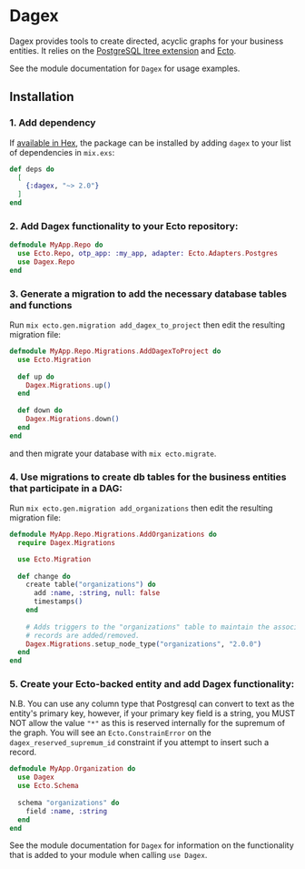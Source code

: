 # Dagex

Dagex provides tools to create directed, acyclic graphs for your business
entities. It relies on the [PostgreSQL ltree
extension](https://www.postgresql.org/docs/14/ltree.html) and
[Ecto](https://hexdocs.pm/ecto/Ecto.html).

See the module documentation for `Dagex` for usage examples.

## Installation

### 1. Add dependency

If [available in Hex](https://hex.pm/docs/publish), the package can be installed
by adding `dagex` to your list of dependencies in `mix.exs`:

```elixir
def deps do
  [
    {:dagex, "~> 2.0"}
  ]
end
```

### 2. Add Dagex functionality to your Ecto repository:

```elixir
defmodule MyApp.Repo do
  use Ecto.Repo, otp_app: :my_app, adapter: Ecto.Adapters.Postgres
  use Dagex.Repo
end
```

### 3. Generate a migration to add the necessary database tables and functions

Run `mix ecto.gen.migration add_dagex_to_project` then edit the resulting
migration file:

```elixir
defmodule MyApp.Repo.Migrations.AddDagexToProject do
  use Ecto.Migration
  
  def up do
    Dagex.Migrations.up()
  end
  
  def down do 
    Dagex.Migrations.down()
  end
end
```

and then migrate your database with `mix ecto.migrate`.

### 4. Use migrations to create db tables for the business entities that participate in a DAG:

Run `mix ecto.gen.migration add_organizations` then edit the resulting migration
file:

```elixir
defmodule MyApp.Repo.Migrations.AddOrganizations do 
  require Dagex.Migrations

  use Ecto.Migration 
  
  def change do 
    create table("organizations") do
      add :name, :string, null: false
      timestamps()
    end
    
    # Adds triggers to the "organizations" table to maintain the associated DAG as
    # records are added/removed.
    Dagex.Migrations.setup_node_type("organizations", "2.0.0")
  end
end
```

### 5. Create your Ecto-backed entity and add Dagex functionality:

N.B. You can use any column type that Postgresql can convert to text as the
entity's primary key, however, if your primary key field is a string, you MUST
NOT allow the value `"*"` as this is reserved internally for the supremum of the
graph. You will see an `Ecto.ConstrainError` on the `dagex_reserved_supremum_id`
constraint if you attempt to insert such a record.

```elixir
defmodule MyApp.Organization do 
  use Dagex 
  use Ecto.Schema
  
  schema "organizations" do
    field :name, :string
  end
end
```

See the module documentation for `Dagex` for information on the functionality
that is added to your module when calling `use Dagex`.
